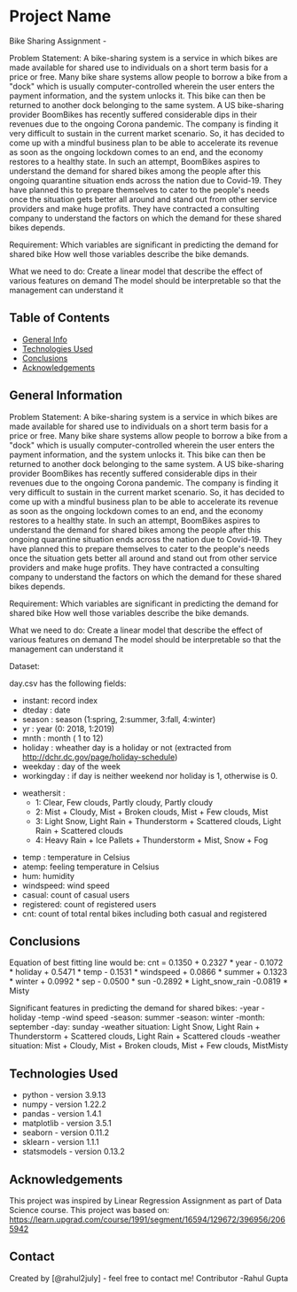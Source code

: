# Project Name
Bike Sharing Assignment -

Problem Statement:
A bike-sharing system is a service in which bikes are made available for shared use to individuals on a short term basis for a price or free. Many bike share systems allow people to borrow a bike from a "dock" which is usually computer-controlled wherein the user enters the payment information, and the system unlocks it. This bike can then be returned to another dock belonging to the same system. A US bike-sharing provider BoomBikes has recently suffered considerable dips in their revenues due to the ongoing Corona pandemic. The company is finding it very difficult to sustain in the current market scenario. So, it has decided to come up with a mindful business plan to be able to accelerate its revenue as soon as the ongoing lockdown comes to an end, and the economy restores to a healthy state.  In such an attempt, BoomBikes aspires to understand the demand for shared bikes among the people after this ongoing quarantine situation ends across the nation due to Covid-19. They have planned this to prepare themselves to cater to the people's needs once the situation gets better all around and stand out from other service providers and make huge profits. They have contracted a consulting company to understand the factors on which the demand for these shared bikes depends.

Requirement:
Which variables are significant in predicting the demand for shared bike
How well those variables describe the bike demands.

What we need to do: 
Create a linear model that describe the effect of various features on demand
The model should be interpretable so that the management can understand it


## Table of Contents
* [General Info](#general-information)
* [Technologies Used](#technologies-used)
* [Conclusions](#conclusions)
* [Acknowledgements](#acknowledgements)

<!-- You can include any other section that is pertinent to your problem -->

## General Information

Problem Statement:
A bike-sharing system is a service in which bikes are made available for shared use to individuals on a short term basis for a price or free. Many bike share systems allow people to borrow a bike from a "dock" which is usually computer-controlled wherein the user enters the payment information, and the system unlocks it. This bike can then be returned to another dock belonging to the same system. A US bike-sharing provider BoomBikes has recently suffered considerable dips in their revenues due to the ongoing Corona pandemic. The company is finding it very difficult to sustain in the current market scenario. So, it has decided to come up with a mindful business plan to be able to accelerate its revenue as soon as the ongoing lockdown comes to an end, and the economy restores to a healthy state.  In such an attempt, BoomBikes aspires to understand the demand for shared bikes among the people after this ongoing quarantine situation ends across the nation due to Covid-19. They have planned this to prepare themselves to cater to the people's needs once the situation gets better all around and stand out from other service providers and make huge profits. They have contracted a consulting company to understand the factors on which the demand for these shared bikes depends.

Requirement:
Which variables are significant in predicting the demand for shared bike
How well those variables describe the bike demands.

What we need to do: 
Create a linear model that describe the effect of various features on demand
The model should be interpretable so that the management can understand it

Dataset:

day.csv has the following fields:
- instant: record index
- dteday : date
- season : season (1:spring, 2:summer, 3:fall, 4:winter)
- yr : year (0: 2018, 1:2019)
- mnth : month ( 1 to 12)
- holiday : wheather day is a holiday or not (extracted from http://dchr.dc.gov/page/holiday-schedule)
- weekday : day of the week
- workingday : if day is neither weekend nor holiday is 1, otherwise is 0.
+ weathersit : 
    - 1: Clear, Few clouds, Partly cloudy, Partly cloudy
    - 2: Mist + Cloudy, Mist + Broken clouds, Mist + Few clouds, Mist
    - 3: Light Snow, Light Rain + Thunderstorm + Scattered clouds, Light Rain + Scattered clouds
    - 4: Heavy Rain + Ice Pallets + Thunderstorm + Mist, Snow + Fog
- temp : temperature in Celsius
- atemp: feeling temperature in Celsius
- hum: humidity
- windspeed: wind speed
- casual: count of casual users
- registered: count of registered users
- cnt: count of total rental bikes including both casual and registered

<!-- You don't have to answer all the questions - just the ones relevant to your project. -->

## Conclusions

Equation of best fitting line would be:
cnt = 0.1350 + 0.2327 * year - 0.1072 * holiday + 0.5471 * temp - 0.1531 * windspeed + 0.0866 * summer + 0.1323 * winter + 0.0992 * sep - 0.0500 * sun -0.2892 * Light_snow_rain -0.0819 * Misty

Significant features in predicting the demand for shared bikes:
-year
-holiday
-temp
-wind speed
-season: summer
-season: winter
-month: september
-day: sunday
-weather situation: Light Snow, Light Rain + Thunderstorm + Scattered clouds, Light Rain + Scattered clouds
-weather situation: Mist + Cloudy, Mist + Broken clouds, Mist + Few clouds, MistMisty



<!-- You don't have to answer all the questions - just the ones relevant to your project. -->


## Technologies Used
- python - version 3.9.13
- numpy - version 1.22.2
- pandas - version 1.4.1
- matplotlib - version 3.5.1
- seaborn - version 0.11.2
- sklearn - version 1.1.1
- statsmodels - version 0.13.2

<!-- As the libraries versions keep on changing, it is recommended to mention the version of library used in this project -->

## Acknowledgements

This project was inspired by Linear Regression Assignment as part of Data Science course.
This project was based on: https://learn.upgrad.com/course/1991/segment/16594/129672/396956/2065942


## Contact
Created by [@rahul2july] - feel free to contact me!
Contributor -Rahul Gupta


<!-- Optional -->
<!-- ## License -->
<!-- This project is open source and available under the [... License](). -->

<!-- You don't have to include all sections - just the one's relevant to your project -->